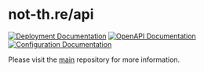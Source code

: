 # not-th.re/api

[![Deployment Documentation](https://img.shields.io/badge/Deployment-Documentation-5c6ac4?style=for-the-badge)](https://github.com/not-three/main#deployment)
[![OpenAPI Documentation](https://img.shields.io/badge/OpenAPI-Documentation-5c6ac4?style=for-the-badge)](https://api.not-th.re)
[![Configuration Documentation](https://img.shields.io/badge/Configuration-Documentation-5c6ac4?style=for-the-badge)](https://docs.not-th.re)

Please visit the [main](https://github.com/not-three/main) repository for more information.
